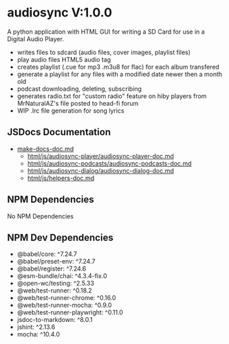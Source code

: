 # audiosync V:1.0.0

A python application with HTML GUI for writing a SD Card for use in a Digital Audio Player.

- writes files to sdcard (audio files, cover images, playlist files)
- play audio files HTML5 audio tag
- creates playlist (.cue for mp3 .m3u8 for flac) for each album transfered
- generate a playlist for any files with a modified date newer then a month old
- podcast downloading, deleting, subscribing
- generates radio.txt for "custom radio" feature on hiby players from MrNaturalAZ's file posted to head-fi forum
- WIP .lrc file generation for song lyrics

## JSDocs Documentation

- [make-docs-doc.md](make-docs-doc.md)
  - [html/js/audiosync-player/audiosync-player-doc.md](html/js/audiosync-player/audiosync-player-doc.md)
  - [html/js/audiosync-podcasts/audiosync-podcasts-doc.md](html/js/audiosync-podcasts/audiosync-podcasts-doc.md)
  - [html/js/audiosync-dialog/audiosync-dialog-doc.md](html/js/audiosync-dialog/audiosync-dialog-doc.md)
  - [html/js/helpers-doc.md](html/js/helpers-doc.md)

## NPM Dependencies

No NPM Dependencies

## NPM Dev Dependencies

- @babel/core: ^7.24.7
- @babel/preset-env: ^7.24.7
- @babel/register: ^7.24.6
- @esm-bundle/chai: ^4.3.4-fix.0
- @open-wc/testing: ^2.5.33
- @web/test-runner: ^0.18.2
- @web/test-runner-chrome: ^0.16.0
- @web/test-runner-mocha: ^0.9.0
- @web/test-runner-playwright: ^0.11.0
- jsdoc-to-markdown: ^8.0.1
- jshint: ^2.13.6
- mocha: ^10.4.0
